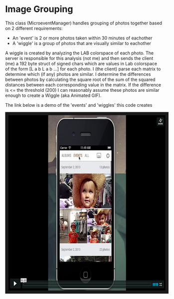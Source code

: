 Image Grouping
============

This class (MicroeventManager) handles grouping of photos together based on 2 different requirements:

 - An 'event' is 2 or more photos taken within 30 minutes of eachother
 - A 'wiggle' is a group of photos that are visually similar to eachother

A wiggle is created by analyzing the LAB colorspace of each photo. The server is responsible for
this analysis (not me) and then sends the client (me) a 192 byte struct of signed chars which are
values in Lab colorspace of the form [L a b L a b ...] for each photo. I (the client) parse each matrix
to determine which (if any) photos are similar. I determine the differences between
photos by calculating the square root of the sum of the squared distances between each corresponding
value in the matrix. If the difference is <= the threshold (200) I can reasonably assume these photos
are similar enough to create a Wiggle (aka Animated GIF).

The link below is a demo of the 'events' and 'wiggles' this code creates

<a href="http://vimeo.com/73715103" target="_blank"><img src="https://github.com/ehunter/github.io/blob/master/images/wiggles_demo.jpg?raw=true" 
alt="IMAGE ALT TEXT HERE" width="750" height="562" border="10" /></a>